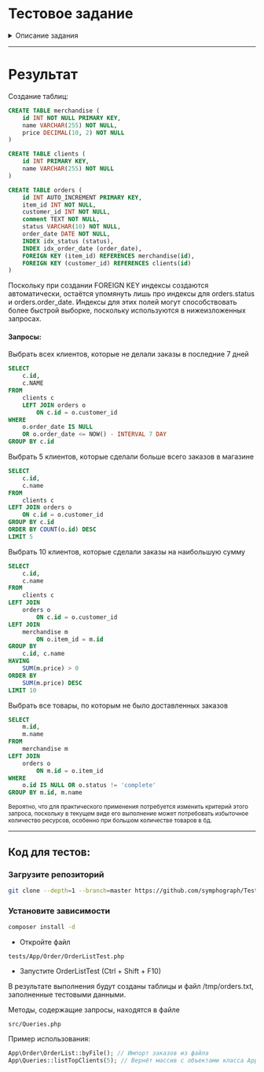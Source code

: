 # Тестовое задание

<details style="cursor: pointer">
<summary>Описание задания</summary>

Есть база данных для хранения информации о клиентах, товарах и заказах со
следующей структурой:
clients (id, name) - ID клиента и его имя
merchandise (id, name) - ID товара и его наименование
orders (id, item_id, customer_id, comment, status, order_date) - ID заказа, ID товара, ID
клиента, комментарий клиента, статус заказа (‘new’, ‘complete’), дата заказа (то есть
структура предполагает, что один заказ - это один товар)

Необходимо:
1. Написать скрипт, который получает на вход текстовый файл с данными о
   заказах (разделитель “;”) вида: ID товара;ID клиента;Комментарий к заказу и
   загружает содержимое в описанную выше структуру БД, при этом все
   невалидные строки должны записываться в отдельный файл. Использование
   сторонних решений / библиотек нежелательно.


2. Написать SQL запросы, возвращающие набор данных, соответствующий
   следующим условиям:
   - a. Выбрать имена (name) всех клиентов, которые не делали заказы в последние
   7 дней.
   - b. Выбрать имена (name) 5 клиентов, которые сделали больше всего заказов в
   - магазине.
   - c. Выбрать имена (name) 10 клиентов, которые сделали заказы на наибольшую
   сумму.
   - d. Выбрать имена (name) всех товаров, по которым не было доставленных
   заказов (со статусом “complete”).


3. Описать, какие бы вы создали индексы для оптимизации скорости работы
   запросов из п.2 и почему
</details>

---
# Результат

Создание таблиц:
```sql
CREATE TABLE merchandise (
    id INT NOT NULL PRIMARY KEY,
    name VARCHAR(255) NOT NULL,
    price DECIMAL(10, 2) NOT NULL
)
```

```sql
CREATE TABLE clients (
    id INT PRIMARY KEY,
    name VARCHAR(255) NOT NULL
)
```

```sql
CREATE TABLE orders (
    id INT AUTO_INCREMENT PRIMARY KEY,
    item_id INT NOT NULL,
    customer_id INT NOT NULL,
    comment TEXT NOT NULL,
    status VARCHAR(10) NOT NULL,
    order_date DATE NOT NULL,
    INDEX idx_status (status),
    INDEX idx_order_date (order_date),
    FOREIGN KEY (item_id) REFERENCES merchandise(id),
    FOREIGN KEY (customer_id) REFERENCES clients(id)
)
```
Поскольку при создании FOREIGN KEY индексы создаются автоматически, 
остаётся упомянуть лишь про индексы для orders.status и orders.order_date.
Индексы для этих полей могут способствовать более быстрой выборке, поскольку используются в нижеизложенных запросах.
#### Запросы:

Выбрать всех клиентов, которые не делали заказы в последние 7 дней
```sql
SELECT
    c.id,
    c.NAME 
FROM
    clients c
    LEFT JOIN orders o 
        ON c.id = o.customer_id 
WHERE
    o.order_date IS NULL 
    OR o.order_date <= NOW() - INTERVAL 7 DAY
GROUP BY c.id
```

Выбрать 5 клиентов, которые сделали больше всего заказов в магазине
```sql
SELECT 
    c.id, 
    c.name
FROM 
    clients c
LEFT JOIN orders o 
    ON c.id = o.customer_id
GROUP BY c.id
ORDER BY COUNT(o.id) DESC
LIMIT 5
```
Выбрать 10 клиентов, которые сделали заказы на наибольшую сумму
```sql
SELECT
    c.id,
    c.name
FROM
    clients c
LEFT JOIN
    orders o 
        ON c.id = o.customer_id
LEFT JOIN
    merchandise m 
        ON o.item_id = m.id
GROUP BY
    c.id, c.name
HAVING
    SUM(m.price) > 0
ORDER BY
    SUM(m.price) DESC
LIMIT 10
```
Выбрать все товары, по которым не было доставленных заказов
```sql
SELECT
    m.id,
    m.name
FROM
    merchandise m
LEFT JOIN
    orders o 
        ON m.id = o.item_id
WHERE
    o.id IS NULL OR o.status != 'complete'
GROUP BY m.id, m.name
```
<small>Вероятно, что для практического применения потребуется изменить критерий этого запроса, поскольку в текущем виде его выполнение может потребовать избыточное количество ресурсов, особенно при большом количестве товаров в бд.</small>

---

## Код для тестов:

### Загрузите репозиторий
```bash
git clone --depth=1 --branch=master https://github.com/symphograph/TestTask_DTS .
```

### Установите зависимости
```bash
composer install -d
```


- Откройте файл 
```
tests/App/Order/OrderListTest.php
```
- Запустите OrderListTest (Ctrl + Shift + F10)

В результате выполнения будут созданы таблицы и файл /tmp/orders.txt, заполненные тестовыми данными.

Методы, содержащие запросы, находятся в файле
```
src/Queries.php
```
Пример использования:
```php
App\Order\OrderList::byFile(); // Импорт заказов из файла
App\Queries::listTopClients(5); // Вернёт массив с объектами класса App\Client\Client
```